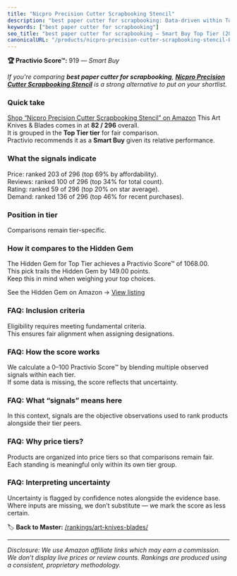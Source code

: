 ```yaml
---
title: "Nicpro Precision Cutter Scrapbooking Stencil"
description: "best paper cutter for scrapbooking: Data-driven within Top Tier ranking using the Practivio Score™. Positioned by quality, value, demand, findability, momentum."
keywords: ["best paper cutter for scrapbooking"]
seo_title: "best paper cutter for scrapbooking — Smart Buy Top Tier (2025)"
canonicalURL: "/products/nicpro-precision-cutter-scrapbooking-stencil-B07CRPDZX8/"
---
```


**🏆 Practivio Score™:** 919 — _Smart Buy_


*If you're comparing **best paper cutter for scrapbooking**, **[Nicpro Precision Cutter Scrapbooking Stencil](https://www.amazon.com/dp/B07CRPDZX8?tag=practivio-20)** is a strong alternative to put on your shortlist.*
### Quick take
[Shop “Nicpro Precision Cutter Scrapbooking Stencil” on Amazon](https://www.amazon.com/dp/B07CRPDZX8?tag=practivio-20)
This Art Knives & Blades comes in at **82 / 296** overall.  
It is grouped in the **Top Tier tier** for fair comparison.  
Practivio recommends it as a **Smart Buy** given its relative performance.

### What the signals indicate
Price: ranked 203 of 296 (top 69% by affordability).  
Reviews: ranked 100 of 296 (top 34% for total count).  
Rating: ranked 59 of 296 (top 20% on star average).  
Demand: ranked 136 of 296 (top 46% for recent purchases).

### Position in tier
Comparisons remain tier-specific.

### How it compares to the Hidden Gem
The Hidden Gem for Top Tier achieves a Practivio Score™ of 1068.00.  
This pick trails the Hidden Gem by 149.00 points.  
Keep this in mind when weighing your top choices.  

See the Hidden Gem on Amazon → [View listing](https://www.amazon.com/dp/B016ISHAC8?tag=practivio-20)

### FAQ: Inclusion criteria
Eligibility requires meeting fundamental criteria.  
This ensures fair alignment when assigning designations.

### FAQ: How the score works
We calculate a 0–100 Practivio Score™ by blending multiple observed signals within each tier.  
If some data is missing, the score reflects that uncertainty.

### FAQ: What “signals” means here
In this context, signals are the objective observations used to rank products alongside their tier peers.

### FAQ: Why price tiers?
Products are organized into price tiers so that comparisons remain fair.  
Each standing is meaningful only within its own tier group.

### FAQ: Interpreting uncertainty
Uncertainty is flagged by confidence notes alongside the evidence base.  
Where inputs are missing, we don’t substitute — we mark the score as less certain.


🏷️ **Back to Master:** [/rankings/art-knives-blades/](/rankings/art-knives-blades/)

---
_Disclosure: We use Amazon affiliate links which may earn a commission. We don’t display live prices or review counts. Rankings are produced using a consistent, proprietary methodology._
